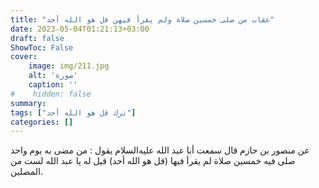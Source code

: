 ```yaml
---
title: "عقاب من صلى خمسين صلاة ولم يقرأ فيهن قل هو الله أحد"
date: 2023-05-04T01:21:13+03:00
draft: false
ShowToc: False
cover:
    image: img/211.jpg
    alt: 'صورة'
    caption: ''
#    hidden: false
summary: 
tags: ["ترك قل هو الله أحد"]
categories: []
---
```

عن منصور بن حازم قال
سمعت أبا عبد الله عليه‌السلام يقول : من مضى به يوم واحد صلى فيه خمسين
صلاة لم يقرأ فيها (قل هو الله أحد) قيل له يا عبد الله لست من المصلين.

